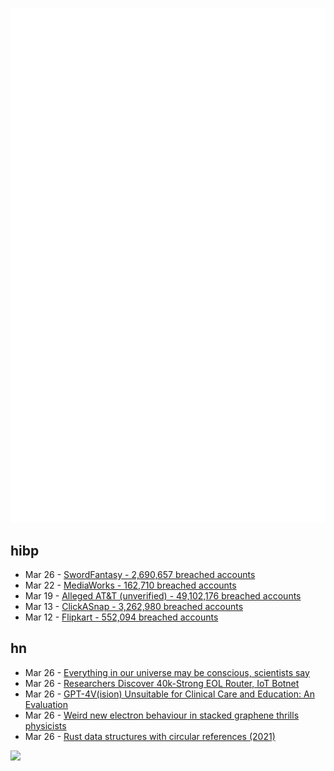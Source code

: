 ![Metrics](https://raw.githubusercontent.com/phixion/phixion/master/metrics.svg)

## hibp

<!--
for https://github.com/phixion/phixion/blob/main/.github/workflows/feeds.yml
-->
<!--START_SECTION:haveibeenpwnd-->
- Mar 26 - [SwordFantasy - 2,690,657 breached accounts](https://haveibeenpwned.com/PwnedWebsites#SwordFantasy)
- Mar 22 - [MediaWorks - 162,710 breached accounts](https://haveibeenpwned.com/PwnedWebsites#MediaWorks)
- Mar 19 - [Alleged AT&T (unverified) - 49,102,176 breached accounts](https://haveibeenpwned.com/PwnedWebsites#AllegedATT)
- Mar 13 - [ClickASnap - 3,262,980 breached accounts](https://haveibeenpwned.com/PwnedWebsites#ClickASnap)
- Mar 12 - [Flipkart - 552,094 breached accounts](https://haveibeenpwned.com/PwnedWebsites#Flipkart)
<!--END_SECTION:haveibeenpwnd-->

## hn

<!--
for https://github.com/phixion/phixion/blob/main/.github/workflows/feeds.yml
-->
<!--START_SECTION:hn-->
- Mar 26 - [Everything in our universe may be conscious, scientists say](https://www.popularmechanics.com/science/a60229168/panpsychism-everything-has-a-soul/)
- Mar 26 - [Researchers Discover 40k-Strong EOL Router, IoT Botnet](https://www.securityweek.com/researchers-discover-40000-strong-eol-router-iot-botnet/)
- Mar 26 - [GPT-4V(ision) Unsuitable for Clinical Care and Education: An Evaluation](https://arxiv.org/abs/2403.12046)
- Mar 26 - [Weird new electron behaviour in stacked graphene thrills physicists](https://www.nature.com/articles/d41586-024-00832-z)
- Mar 26 - [Rust data structures with circular references (2021)](https://eli.thegreenplace.net/2021/rust-data-structures-with-circular-references/)
<!--END_SECTION:hn-->

<!--
for https://yhype.me
-->
![](https://hit.yhype.me/github/profile?user_id=13013670)
